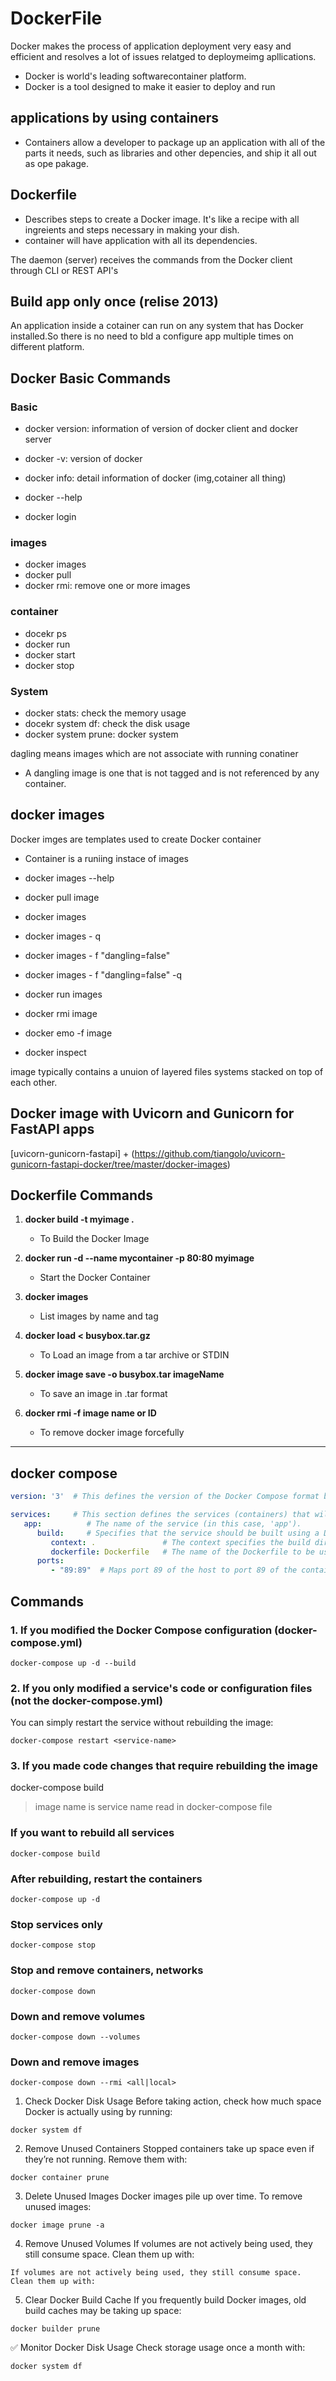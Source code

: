 # DockerFile

Docker makes the process of application deployment very easy and efficient and resolves a lot of issues relatged to deploymeimg apllications.

- Docker is world's leading softwarecontainer platform.
- Docker is a tool designed to make it easier to deploy and run

## applications by using containers

- Containers allow a developer to package up an application with all of the parts it needs, such as libraries and other depencies, and ship it all out as ope pakage.

## Dockerfile

- Describes steps to create a Docker image. It's like a recipe with all ingreients and steps necessary in making your dish.
- container will have application with all its dependencies.

The daemon (server) receives the commands from the Docker client through CLI or REST API's

## Build app only once (relise 2013)

An application inside a cotainer can run on any system that has Docker installed.So there is no need to bld a configure app multiple times on different platform.

## Docker Basic Commands

### Basic

- docker version: information of version of docker client and docker server
- docker -v: version of docker
- docker info: detail information of docker (img,cotainer all thing)

- docker --help
- docker login

### images

- docker images
- docker pull
- docker rmi: remove one or more images

### container

- docekr ps
- docker run
- docker start
- docker stop

### System

- docker stats: check the memory usage
- docekr system df: check the disk usage
- docker system prune: docker system

dagling means images which are not associate with running conatiner

- A dangling image is one that is not tagged and is not referenced by any container.

## docker images

Docker imges are templates used to create Docker container

- Container is a runiing instace of images

- docker images --help
- docker pull image
- docker images
- docker images - q
- docker images - f "dangling=false"
- docker images - f "dangling=false" -q

- docker run images
- docker rmi image
- docker emo -f image
- docker inspect

image typically contains a unuion of layered files systems stacked on top of each other.

## Docker image with Uvicorn and Gunicorn for FastAPI apps

[uvicorn-gunicorn-fastapi] +
(<https://github.com/tiangolo/uvicorn-gunicorn-fastapi-docker/tree/master/docker-images>)

## Dockerfile Commands

1. **docker build -t myimage .**
   - To Build the Docker Image

2. **docker run -d --name mycontainer -p 80:80 myimage**
   - Start the Docker Container

3. **docker images**
   - List images by name and tag

4. **docker load < busybox.tar.gz**
   - To Load an image from a tar archive or STDIN

5. **docker image save -o busybox.tar imageName**
   - To save an image in .tar format

6. **docker rmi -f image name or ID**
   - To remove docker image forcefully

----

## docker compose

```yaml
version: '3'  # This defines the version of the Docker Compose format being used.

services:     # This section defines the services (containers) that will be created.
   app:          # The name of the service (in this case, 'app').
      build:     # Specifies that the service should be built using a Dockerfile.
         context: .               # The context specifies the build directory (here, the current directory).
         dockerfile: Dockerfile   # The name of the Dockerfile to be used for building the image.
      ports:
         - "89:89"  # Maps port 89 of the host to port 89 of the container.
```

## Commands

### 1. If you modified the Docker Compose configuration (docker-compose.yml)

`docker-compose up -d --build`

### 2. If you only modified a service's code or configuration files (not the docker-compose.yml)

You can simply restart the service without rebuilding the image:

`docker-compose restart <service-name>`

### 3. If you made code changes that require rebuilding the image

docker-compose build <service-name>

> image name is service name read in docker-compose file

### If you want to rebuild all services

`docker-compose build`

### After rebuilding, restart the containers

`docker-compose up -d`

### Stop services only

`docker-compose stop`

### Stop and remove containers, networks

`docker-compose down`

### Down and remove volumes

`docker-compose down --volumes`

### Down and remove images

`docker-compose down --rmi <all|local>`

1. Check Docker Disk Usage
Before taking action, check how much space Docker is actually using by running:

```
docker system df
```

2. Remove Unused Containers
Stopped containers take up space even if they’re not running. Remove them with:

```
docker container prune
```

3. Delete Unused Images
Docker images pile up over time. To remove unused images:

```
docker image prune -a
```

4. Remove Unused Volumes
If volumes are not actively being used, they still consume space. Clean them up with:

```
If volumes are not actively being used, they still consume space. Clean them up with:
```

5. Clear Docker Build Cache
If you frequently build Docker images, old build caches may be taking up space:

```
docker builder prune
```

✅ Monitor Docker Disk Usage
Check storage usage once a month with:

```
docker system df
```
